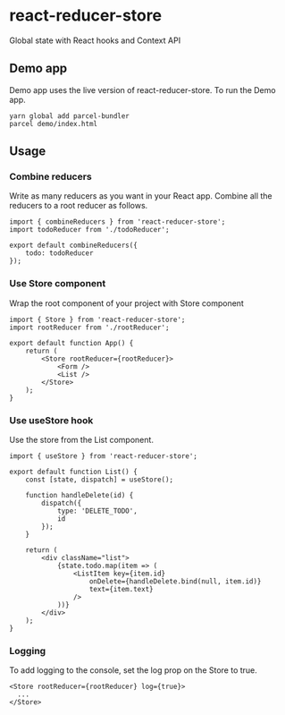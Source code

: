 # react-reducer-store
Global state with React hooks and Context API

## Demo app
Demo app uses the live version of react-reducer-store. To run the Demo app.
```
yarn global add parcel-bundler
parcel demo/index.html
```

## Usage
### Combine reducers
Write as many reducers as you want in your React app. Combine all the reducers to a root reducer as follows.
```
import { combineReducers } from 'react-reducer-store';
import todoReducer from './todoReducer';

export default combineReducers({
    todo: todoReducer
});
```

### Use Store component
Wrap the root component of your project with Store component
```
import { Store } from 'react-reducer-store';
import rootReducer from './rootReducer';

export default function App() {
    return (
        <Store rootReducer={rootReducer}>
            <Form />
            <List />
        </Store>
    );
}
```

### Use useStore hook
Use the store from the List component.
```
import { useStore } from 'react-reducer-store';

export default function List() {
    const [state, dispatch] = useStore();

    function handleDelete(id) {
        dispatch({
            type: 'DELETE_TODO',
            id
        });
    }

    return (
        <div className="list">
            {state.todo.map(item => (
                <ListItem key={item.id} 
                    onDelete={handleDelete.bind(null, item.id)} 
                    text={item.text} 
                />
            ))}
        </div>
    );
}
```

### Logging
To add logging to the console, set the log prop on the Store to true.
```
<Store rootReducer={rootReducer} log={true}>
  ...
</Store>
```


